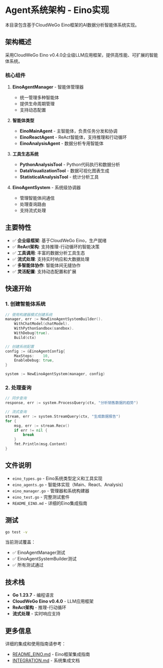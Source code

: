 # Agent系统架构 - Eino实现

本目录包含基于CloudWeGo Eino框架的AI数据分析智能体系统实现。

## 架构概述

采用CloudWeGo Eino v0.4.0企业级LLM应用框架，提供高性能、可扩展的智能体系统。

### 核心组件

1. **EinoAgentManager** - 智能体管理器
   - 统一管理多种智能体
   - 提供生命周期管理
   - 支持动态配置

2. **智能体类型**
   - **EinoMainAgent** - 主智能体，负责任务分发和协调
   - **EinoReactAgent** - ReAct智能体，支持推理和行动循环
   - **EinoAnalysisAgent** - 数据分析专用智能体

3. **工具生态系统**
   - **PythonAnalysisTool** - Python代码执行和数据分析
   - **DataVisualizationTool** - 数据可视化图表生成
   - **StatisticalAnalysisTool** - 统计分析工具

4. **EinoAgentSystem** - 系统级协调器
   - 管理智能体间通信
   - 处理查询路由
   - 支持流式处理

## 主要特性

- ✅ **企业级框架**: 基于CloudWeGo Eino，生产就绪
- ✅ **ReAct架构**: 支持推理-行动循环的智能决策
- ✅ **工具调用**: 丰富的数据分析工具生态
- ✅ **流式处理**: 支持实时响应和大数据处理
- ✅ **多智能体协作**: 智能体间无缝协作
- ✅ **灵活配置**: 支持动态配置和扩展

## 快速开始

### 1. 创建智能体系统

```go
// 使用构建器模式创建系统
manager, err := NewEinoAgentSystemBuilder().
    WithChatModel(chatModel).
    WithPythonSandbox(sandbox).
    WithDebug(true).
    Build(ctx)

// 创建系统配置
config := &EinoAgentConfig{
    MaxSteps:    10,
    EnableDebug: true,
}

system := NewEinoAgentSystem(manager, config)
```

### 2. 处理查询

```go
// 同步查询
response, err := system.ProcessQuery(ctx, "分析销售数据的趋势")

// 流式查询
stream, err := system.StreamQuery(ctx, "生成数据报告")
for {
    msg, err := stream.Recv()
    if err != nil {
        break
    }
    fmt.Println(msg.Content)
}
```

## 文件说明

- `eino_types.go` - Eino系统类型定义和工具实现
- `eino_agents.go` - 智能体实现（Main、React、Analysis）
- `eino_manager.go` - 管理器和系统构建器
- `eino_test.go` - 完整测试套件
- `README_EINO.md` - 详细的Eino集成指南

## 测试

```bash
go test -v
```

当前测试覆盖：
- ✅ EinoAgentManager测试
- ✅ EinoAgentSystemBuilder测试  
- ✅ 所有测试通过

## 技术栈

- **Go 1.23.7** - 编程语言
- **CloudWeGo Eino v0.4.0** - LLM应用框架
- **ReAct架构** - 推理-行动循环
- **流式处理** - 实时响应支持

## 更多信息

详细的集成和使用指南请参考：
- [README_EINO.md](./README_EINO.md) - Eino框架集成指南
- [INTEGRATION.md](./INTEGRATION.md) - 系统集成文档
